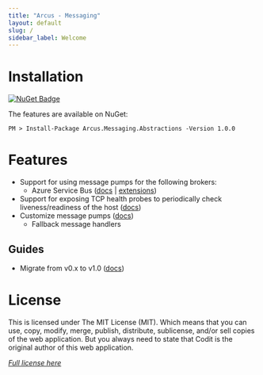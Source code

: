 ```yaml
---
title: "Arcus - Messaging"
layout: default
slug: /
sidebar_label: Welcome
---
```


# Installation

[![NuGet Badge](https://buildstats.info/nuget/Arcus.Messaging.Abstractions?packageVersion=1.0.0)](https://www.nuget.org/packages/Arcus.Messaging.Abstractions/1.0.0)

The features are available on NuGet:

```shell
PM > Install-Package Arcus.Messaging.Abstractions -Version 1.0.0
```

# Features

- Support for using message pumps for the following brokers:
    - Azure Service Bus ([docs](./02-Features/message-pumps/service-bus.md) | [extensions](./02-Features/service-bus.md))
- Support for exposing TCP health probes to periodically check liveness/readiness of the host ([docs](./02-Features/tcp-health-probe))
- Customize message pumps ([docs](./02-Features/message-pumps/customization.md))
    - Fallback message handlers

## Guides

* Migrate from v0.x to v1.0 ([docs](./03-Guides/migration-guide-v1.0.md))

# License
This is licensed under The MIT License (MIT). Which means that you can use, copy, modify, merge, publish, distribute, sublicense, and/or sell copies of the web application. But you always need to state that Codit is the original author of this web application.

*[Full license here](https://github.com/arcus-azure/arcus.messaging/blob/master/LICENSE)*
